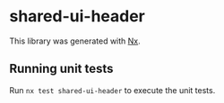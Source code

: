 # shared-ui-header

This library was generated with [Nx](https://nx.dev).

## Running unit tests

Run `nx test shared-ui-header` to execute the unit tests.
